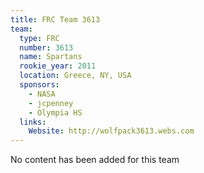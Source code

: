 ```yaml
---
title: FRC Team 3613
team:
  type: FRC
  number: 3613
  name: Spartans
  rookie_year: 2011
  location: Greece, NY, USA
  sponsors:
    - NASA
    - jcpenney
    - Olympia HS
  links:
    Website: http://wolfpack3613.webs.com
---
```

No content has been added for this team